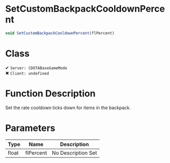# SetCustomBackpackCooldownPercent
```js	
void SetCustomBackpackCooldownPercent(flPercent)
```
# Class
✔ `Server: CDOTABaseGameMode`  
✖ `Client: undefined`  

# Function Description
Set the rate cooldown ticks down for items in the backpack.
# Parameters
Type|Name|Description
--|--|--
float|flPercent|No Description Set

